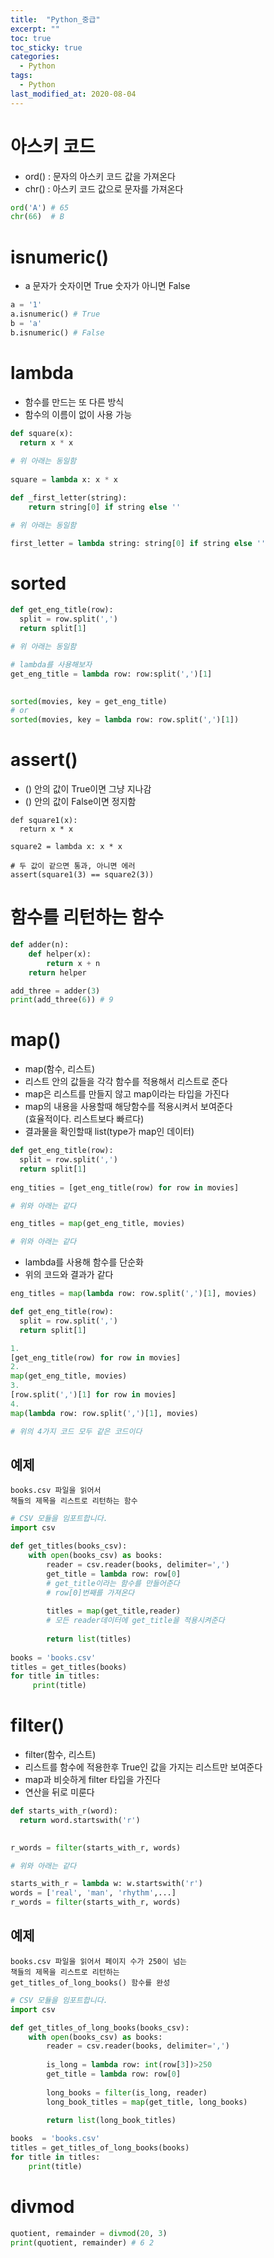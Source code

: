 ```yaml
---
title:  "Python_중급"
excerpt: ""
toc: true
toc_sticky: true
categories:
  - Python
tags:
  - Python
last_modified_at: 2020-08-04
---
```



# 아스키 코드

* ord() : 문자의 아스키 코드 값을 가져온다
* chr() : 아스키 코드 값으로 문자를 가져온다

```python
ord('A') # 65
chr(66)  # B
```

# isnumeric()
* a 문자가 숫자이면 True 숫자가 아니면 False

```python
a = '1'
a.isnumeric() # True
b = 'a'
b.isnumeric() # False
```

# lambda 
* 함수를 만드는 또 다른 방식
* 함수의 이름이 없이 사용 가능

```python
def square(x):
  return x * x
  
# 위 아래는 동일함
  
square = lambda x: x * x
```

```python
def _first_letter(string):
    return string[0] if string else ''

# 위 아래는 동일함

first_letter = lambda string: string[0] if string else ''
```

# sorted

```python
def get_eng_title(row):
  split = row.split(',')
  return split[1]

# 위 아래는 동일함

# lambda를 사용해보자
get_eng_title = lambda row: row:split(',')[1]

 
sorted(movies, key = get_eng_title)
# or
sorted(movies, key = lambda row: row.split(',')[1])

```

# assert()

* () 안의 값이 True이면 그냥 지나감
* () 안의 값이 False이면 정지함

```
def square1(x):
  return x * x

square2 = lambda x: x * x

# 두 값이 같으면 통과, 아니면 에러
assert(square1(3) == square2(3))
```

# 함수를 리턴하는 함수

```python
def adder(n):
    def helper(x):
        return x + n
    return helper

add_three = adder(3)
print(add_three(6)) # 9
```

# map()

* map(함수, 리스트)
* 리스트 안의 값들을 각각 함수를 적용해서 리스트로  준다 
* map은 리스트를 만들지 않고 map이라는 타입을 가진다
* map의 내용을 사용할때 해당함수를 적용시켜서 보여준다  
  (효율적이다. 리스트보다 빠르다)
* 결과물을 확인할때 list(type가 map인 데이터)
```python
def get_eng_title(row):
  split = row.split(',')
  return split[1]
  
eng_tities = [get_eng_title(row) for row in movies]

# 위와 아래는 같다

eng_titles = map(get_eng_title, movies)

# 위와 아래는 같다
```

* lambda를 사용해 함수를 단순화
* 위의 코드와 결과가 같다

```python
eng_titles = map(lambda row: row.split(',')[1], movies)
```

```python 
def get_eng_title(row):
  split = row.split(',')
  return split[1]

1.
[get_eng_title(row) for row in movies]
2.
map(get_eng_title, movies)
3.
[row.split(',')[1] for row in movies]
4.
map(lambda row: row.split(',')[1], movies)

# 위의 4가지 코드 모두 같은 코드이다
```

## 예제

    books.csv 파일을 읽어서 
    책들의 제목을 리스트로 리턴하는 함수 

```python
# CSV 모듈을 임포트합니다.
import csv

def get_titles(books_csv):
    with open(books_csv) as books:
        reader = csv.reader(books, delimiter=',')
        get_title = lambda row: row[0]
        # get_title이라는 함수를 만들어준다
        # row[0]번째를 가져온다
        
        titles = map(get_title,reader)
        # 모든 reader데이터에 get_title을 적용시켜준다
        
        return list(titles)
        
books = 'books.csv'
titles = get_titles(books)
for title in titles:
     print(title)
```

# filter()

* filter(함수, 리스트)
* 리스트를 함수에 적용한후 True인 값을 가지는 리스트만 보여준다
* map과 비슷하게 filter 타입을 가진다
* 연산을 뒤로 미룬다

```python
def starts_with_r(word):
  return word.startswith('r')
 

r_words = filter(starts_with_r, words)

# 위와 아래는 같다

starts_with_r = lambda w: w.startswith('r')
words = ['real', 'man', 'rhythm',...]
r_words = filter(starts_with_r, words) 
```

## 예제

    books.csv 파일을 읽어서 페이지 수가 250이 넘는 
    책들의 제목을 리스트로 리턴하는 
    get_titles_of_long_books() 함수를 완성

```python
# CSV 모듈을 임포트합니다.
import csv

def get_titles_of_long_books(books_csv):
    with open(books_csv) as books:
        reader = csv.reader(books, delimiter=',')
        
        is_long = lambda row: int(row[3])>250
        get_title = lambda row: row[0]
        
        long_books = filter(is_long, reader)
        long_book_titles = map(get_title, long_books)
        
        return list(long_book_titles)

books  = 'books.csv'
titles = get_titles_of_long_books(books)
for title in titles:
    print(title)
```

# divmod 

```python
quotient, remainder = divmod(20, 3)
print(quotient, remainder) # 6 2
```
